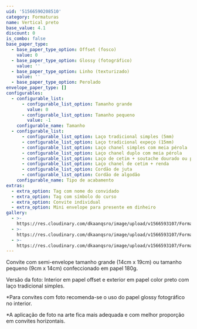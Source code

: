 ```yaml
---
uid: '51566590208510'
category: Formaturas
name: Vertical preto
base_value: 4.1
discount: 0
is_combo: false
base_paper_type:
  - base_paper_type_option: Offset (fosco)
    value: 0
  - base_paper_type_option: Glossy (fotográfico)
    value: ''
  - base_paper_type_option: Linho (texturizado)
    value: ''
  - base_paper_type_option: Perolado
envelope_paper_type: []
configurables:
  - configurable_list:
      - configurable_list_option: Tamanho grande
        value: 0
      - configurable_list_option: Tamanho pequeno
        value: -1
    configurable_name: Tamanho
  - configurable_list:
      - configurable_list_option: Laço tradicional simples (5mm)
      - configurable_list_option: Laço tradicional expeço (15mm)
      - configurable_list_option: Laço chanel simples com meia pérola
      - configurable_list_option: Laço chanel duplo com meia pérola
      - configurable_list_option: Laço de cetim + soutache dourado ou prateado
      - configurable_list_option: Laço chanel de cetim + renda
      - configurable_list_option: Cordão de juta
      - configurable_list_option: Cordão de algodão
    configurable_name: Tipo de acabamento
extras:
  - extra_option: Tag com nome do convidado
  - extra_option: Tag com símbolo do curso
  - extra_option: Convite individual
  - extra_option: Mini envelope para presente em dinheiro
gallery:
  - >-
    https://res.cloudinary.com/dkaanqsro/image/upload/v1566593107/Formaturas/Vertical_preto_tfgenn.jpg
  - >-
    https://res.cloudinary.com/dkaanqsro/image/upload/v1566593107/Formaturas/Vertical_preto_2_xd0wwt.jpg
  - >-
    https://res.cloudinary.com/dkaanqsro/image/upload/v1566593107/Formaturas/Vertical_preto_3_v0do44.jpg
---
```

Convite com semi-envelope tamanho grande (14cm x 19cm) ou tamanho pequeno (9cm x 14cm) confeccionado em papel 180g. 



Versão da foto: Interior em papel offset e exterior em papel color preto com laço tradicional simples. 



\*Para convites com foto recomenda-se o uso do papel glossy fotográfico no interior. 

\*A aplicação de foto na arte fica mais adequada e com melhor proporção em convites horizontais.
